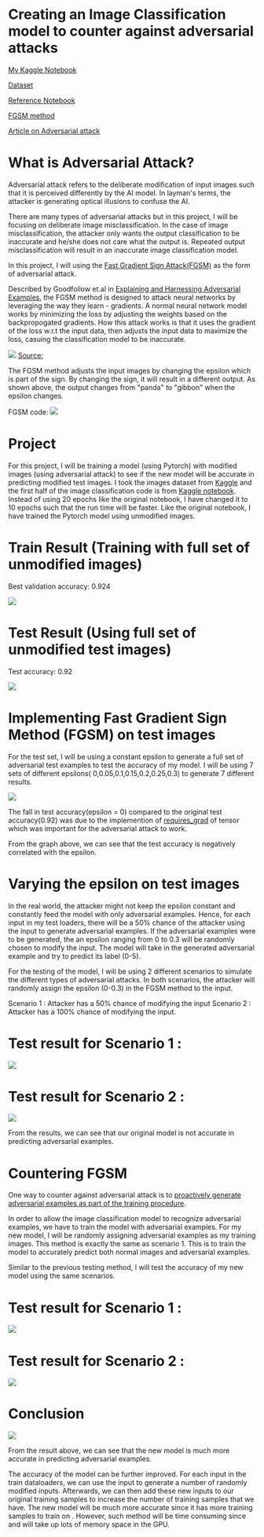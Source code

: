 # Creating an Image Classification model to counter against adversarial attacks

[My Kaggle Notebook](https://www.kaggle.com/andylow1704/image-multiclass-pytorch-with-adversarial-attack)

[Dataset](https://www.kaggle.com/puneet6060/intel-image-classification)

[Reference Notebook](https://www.kaggle.com/asollie/intel-image-multiclass-pytorch-94-test-acc)

[FGSM method](https://pytorch.org/tutorials/beginner/fgsm_tutorial.html)

[Article on Adversarial attack](https://colab.research.google.com/drive/19N9VWTukXTPUj9eukeie55XIu3HKR5TT)


# What is Adversarial Attack?

Adversarial attack refers to the deliberate modification of input images such that it is perceived differently by the AI model. In layman's terms, the attacker is generating optical illusions to confuse the AI.   

There are many types of adversarial attacks but in this project, I will be focusing on deliberate image misclassification. In the case of image misclassification, the attacker only wants the output classification to be inaccurate and he/she does not care what the output is. Repeated output misclassification will result in an inaccurate image classification model.

In this project, I will using the [Fast Gradient Sign Attack(FGSM)](https://pytorch.org/tutorials/beginner/fgsm_tutorial.html) as the form of adversarial attack.

Described by Goodfollow et.al in [Explaining and Harnessing Adversarial Examples](https://arxiv.org/abs/1412.6572), the FGSM method is designed to attack neural networks by leveraging the way they learn - gradients. A normal neural network model works by minimizing the loss by adjusting the weights based on the backpropogated gradients. How this attack works is that it uses the gradient of the loss w.r.t the input data, then adjusts the input data to maximize the loss, casuing the classification model to be inaccurate. 

![](https://github.com/andylow1704/Adversarial_Attack/blob/main/Images/panda.PNG)
[Source:](https://arxiv.org/abs/1412.6572)

The FGSM method adjusts the input images by changing the epsilon which is part of the sign. By changing the sign, it will result in a different output. As shown above, the output changes from "panda" to "gibbon" when the epsilon changes. 

FGSM code:
![](https://github.com/andylow1704/Adversarial_Attack/blob/main/Images/FGSM.png)



# Project
For this project, I will be training a model (using Pytorch) with modified images (using adversarial attack) to see if the new model will be accurate in predicting modified test images. I took the images dataset from [Kaggle](https://www.kaggle.com/puneet6060/intel-image-classification) and the first half of the image classification code is from [Kaggle notebook](https://www.kaggle.com/asollie/intel-image-multiclass-pytorch-94-test-acc). Instead of using 20 epochs like the original notebook, I have changed it to 10 epochs such that the run time will be faster. Like the original notebook, I have trained the Pytorch model using unmodified images.

# Train Result (Training with full set of unmodified images) 

Best validation accuracy: 0.924

![](https://github.com/andylow1704/Adversarial_Attack/blob/main/Images/Training%20History(Before).PNG)

# Test Result (Using full set of unmodified test images) 

Test accuracy: 0.92

![](https://github.com/andylow1704/Adversarial_Attack/blob/main/Images/Report(OG).PNG)


# Implementing Fast Gradient Sign Method (FGSM) on test images 

For the test set, I will be using a constant epsilon to generate a full set of adversarial test examples to test the accuracy of my model. I will be using 7 sets of different epsilons( 0,0.05,0.1,0.15,0.2,0.25,0.3) to generate 7 different results. 

![](https://github.com/andylow1704/Adversarial_Attack/blob/main/Images/accuracy%20vs%20epilson.PNG)

The fall in test accuracy(epsilon = 0) compared to the original test accuracy(0.92) was due to the implemention of [requires_grad](https://pytorch.org/docs/stable/notes/autograd.html#multithreaded-autograd) of tensor which was important for the adversarial attack to work. 

From the graph above, we can see that the test accuracy is negatively correlated with the epsilon. 

# Varying the epsilon on test images

In the real world, the attacker might not keep the epsilon constant and constantly feed the model with only adversarial examples. Hence, for each input in my test loaders, there will be a 50% chance of the attacker using the input to generate adversarial examples. If the adversarial examples were to be generated, the an epsilon ranging from 0 to 0.3 will be randomly chosen to modify the input. The model will take in the generated adversarial example and try to predict its label (0-5).     

For the testing of the model, I will be using 2 different scenarios to simulate the different types of adversarial attacks. In both scenarios, the attacker will randomly assign the epsilon (0-0.3) in the FGSM method to the input.

Scenario 1 : Attacker has a 50% chance of modifying the input
Scenario 2 : Attacker has a 100% chance of modifying the input.

# Test result for Scenario 1 : 
![](https://github.com/andylow1704/Adversarial_Attack/blob/main/Images/Report(Before%2Cmix).PNG) 

# Test result for Scenario 2 :
![](https://github.com/andylow1704/Adversarial_Attack/blob/main/Images/Report(Before%2Cfull).PNG)

From the results, we can see that our original model is not accurate in predicting adversarial examples.

# Countering FGSM 

One way to counter against adversarial attack is to [proactively generate adversarial examples as part of the training procedure](https://colab.research.google.com/drive/19N9VWTukXTPUj9eukeie55XIu3HKR5TT#scrollTo=KiDYu9gOF_aU).

In order to allow the image classification model to recognize adversarial examples, we have to train the model with adversarial examples. For my new model, I will be randomly assigning adversarial examples as my training images. This method is exactly the same as scenario 1. This is to train the model to accurately predict both normal images and adversarial examples. 

Similar to the previous testing method, I will test the accuracy of my new model using the same scenarios. 

# Test result for Scenario 1 : 
![](https://github.com/andylow1704/Adversarial_Attack/blob/main/Images/Report(After%2Cmix).PNG)

# Test result for Scenario 2 :
![](https://github.com/andylow1704/Adversarial_Attack/blob/main/Images/Report(After%2Cfull).PNG)



# Conclusion 
![](https://github.com/andylow1704/Adversarial_Attack/blob/main/Images/Evaluation%20table.PNG)

From the result above, we can see that the new model is much more accurate in predicting adversarial examples. 

The accuracy of the model can be further improved. For each input in the train dataloaders, we can use the input to generate a number of randomly modified inputs. Afterwards, we can then add these new inputs to our original training samples to increase the number of training samples that we have. The new model will be much more accurate since it has more training samples to train on . However, such method will be time consuming since and will take up lots of memory space in the GPU. 
